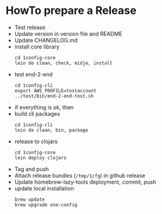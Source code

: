 # HowTo prepare a Release

  - Test release
  - Update version in version file and README
  - Update CHANGELOG.md
  - install core library
    ```
    cd 1config-core
    lein do clean, check, midje, install
    ```
  - test end-2-end
    ```
    cd 1config-cli
    export AWS_PROFILE=testaccount
    ../test/bin/end-2-end-test.sh
    ```
  - if everything is ok, then
  - build cli packages
    ```
    cd 1config-cli
    lein do clean, bin, package
    ```
  - release to clojars
    ```
    cd 1config-core
    lein deploy clojars
    ```
  - Tag and push
  - Attach release bundles (`/tmp/1cfg`) in github release
  - Update homebrew-lazy-tools deployment, commit, push
  - update local installation
    ```
    brew update
    brew upgrade one-config
    ```
